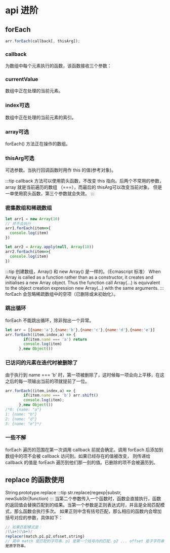 # api 进阶
## forEach
```javascript
arr.forEach(callback[, thisArg]);
```
### callback
为数组中每个元素执行的函数，该函数接收三个参数：
### currentValue
数组中正在处理的当前元素。
### index可选
数组中正在处理的当前元素的索引。
### array可选
forEach() 方法正在操作的数组。
### thisArg可选
可选参数。当执行回调函数时用作 this 的值(参考对象)。

:::tip
callback 方法可以使用箭头函数，不改变 this 指向。后两个不常用的参数，array 就是当前遍历的数组 （===），而最后的 thisArg可以改变当前对象。
但是一单使用箭头函数，第三个参数就会失效。 
:::
### 密集数组和稀疏数组
```javascript
let arr1 = new Array(10)
// 并不会执行
arr1.forEach(item=>{
  console.log(item)
})

let arr2 = Array.apply(null, Array(10))
arr2.forEach(item=>{
  console.log(item)
})
```
:::tip 
创建数组，Array() 和 new Array() 是一样的。（Ecmascript 标准）
When Array is called as a function rather than as a constructor, it creates and initialises a new Array object. 
Thus the function call Array(…) is equivalent to the object creation expression new Array(…) with the same arguments.
:::
forEach 会忽略稀疏数组中的空项（已删除或未初始化）。
### 跳出循环
forEach 不能跳出循环，除非抛出一个异常。
```javascript
let arr = [{name:'a'},{name:'b'},{name:'c'},{name:'d'},{name:'e'}]
arr.forEach((item,index,a) => {
        if(item.name === 'a') return
        console.log(item)
      },new Object())
```
### 已访问的元素在迭代时被删除了
由于执行到 name === 'b' 时，第一项被删除了，这时候每一项会向上平移，在这之后的每一项输出当前的项就提前了一位。
```javascript
arr.forEach((item,index,a) => {
        if(item.name === 'b') arr.shift()
        console.log(item);
      },new Object())
/*0: {name: "a"}
1: {name: "b"}
2: {name: "d"}
3: {name: "e"}*/
```
### 一些不解
forEach 遍历的范围在第一次调用 callback 前就会确定。调用 forEach 后添加到数组中的项不会被 callback 访问到。如果已经存在的值被改变，
则传递给 callback 的值是 forEach 遍历到他们那一刻的值。已删除的项不会被遍历到。

## replace 的函数使用
String.prototype.replace
:::tip
str.replace(regexp|substr, newSubStr|function)
:::
当第二个参数传入一个函数时，函数会直接执行，函数的返回值会替换匹配到的结果。当第一个参数是正则表达式时，并且是全局匹配模式，那么函数会执行多次。
如果正则中含有括号匹配，那么相应的函数内会增加括号对应的参数，具体如下：
```javascript
// 如果匹配模式是：
/(\a+)(\b+)/
replacer(match,p1,p2,ofsset,string)
// 其中 match 是匹配的字符串，p1 是第一个括号内的匹配，p2 ... offset 是子字符串在原字符串中的偏移量（也就是原来的 index 值），string
是原字符串。
```